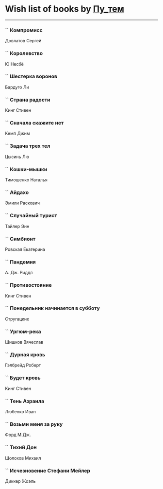 # Wish list of books by [Пу_тем](https://www.facebook.com/profile.php?id=3448154788585127)
---

### `` Компромисс
Довлатов Сергей

### `` Королевство
Ю Несбё

### `` Шестерка воронов
Бардуго Ли

### `` Страна радости
Кинг Стивен

### `` Сначала скажите нет
Кемп Джим

### `` Задача трех тел
Цысинь Лю

### `` Кошки-мышки
Тимошенко Наталья

### `` Айдахо
Эмили Раскович

### `` Случайный турист
Тайлер Энн

### `` Симбионт
Ровская Екатерина

### `` Пандемия
А. Дж. Риддл

### `` Противостояние
Кинг Стивен

### `` Понедельник начинается в субботу
Стругацкие

### `` Ургюм-река
Шишков Вячеслав

### `` Дурная кровь
Гэлбрейд Роберт

### `` Будет кровь
Кинг Стивен

### `` Тень Азраила
Любенко Иван

### `` Возьми меня за руку
Форд М.Дж.

### `` Тихий Дон
Шолохов Михаил

### `` Исчезновение Стефани Мейлер
Диккер Жоэль

